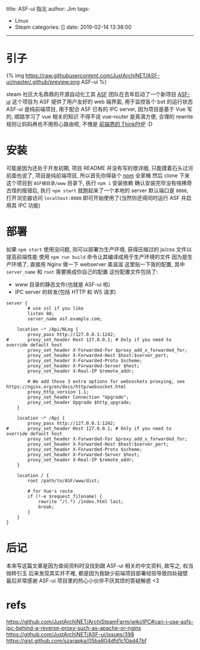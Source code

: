 title: ASF-ui 指北
author: Jim
tags:
  - Linux
  - Steam
categories: []
date: 2019-02-14 13:38:00
---
# 引子

{% img https://raw.githubusercontent.com/JustArchiNET/ASF-ui/master/.github/preview.png ASF-ui %}

steam 社区大名鼎鼎的开源自动化工具 [ASF](https://github.com/JustArchiNET/ArchiSteamFarm) 团队在去年启动了一个新项目 [ASF-ui](https://github.com/JustArchiNET/ASF-ui)
这个项目为 ASF 提供了用户友好的 web 端界面, 用于监控各个 bot 的运行状态
ASF-ui 是纯前端项目, 用于配合 ASF 已有的 IPC server, 因为项目是基于 Vue 写的, 顺路学习了 vue 相关的知识
不得不说 vue-router 是真滴方便, 合理的 rewrite 规则让妈妈再也不用担心路由啦, 不愧是 [前端界的 ThinkPHP](https://www.v2ex.com/t/382344) :D

# 安装

可能是因为还处于开发初期, 项目 README 并没有写的很详细, 只能摸着石头过河
前面也说了, 项目是纯前端项目, 所以首先你得装个 [npm](https://www.npmjs.com/get-npm) 全家桶
然后 clone 下来这个项目到 `ASF根目录/www` 目录下, 执行 `npm i` 安装依赖
确认安装完毕没有啥稀奇古怪的报错后, 执行 `npm start` 就跑起来了一个本地的 server
默认端口是 `8080`, 打开浏览器访问 `localhost:8080` 即可开始使用了(当然你还得同时运行 ASF 并启用其 IPC 功能)

# 部署

如果 `npm start` 使用没问题, 则可以部署为生产环境, 获得压缩过的 js/css 文件以提高前端性能
使用 `npm run build` 命令让其编译成用于生产环境的文件
因为是生产环境了, 直接用 Nginx 做一下 webserver 美滋滋
这里贴一下我的配置, 其中 `server_name` 和 `root` 需要换成你自己的配置
这份配置文件包括了:
 - www 目录的静态文件(也就是 ASF-ui 啦)
 - IPC server 的转发(包括 HTTP 和 WS 请求)

```
server {
        # use ssl if you like
        listen 80;
        server_name asf.example.com;

	location ~* /Api/NLog {
		proxy_pass http://127.0.0.1:1242;
#		proxy_set_header Host 127.0.0.1; # Only if you need to override default host
		proxy_set_header X-Forwarded-For $proxy_add_x_forwarded_for;
		proxy_set_header X-Forwarded-Host $host:$server_port;
		proxy_set_header X-Forwarded-Proto $scheme;
		proxy_set_header X-Forwarded-Server $host;
		proxy_set_header X-Real-IP $remote_addr;

		# We add those 3 extra options for websockets proxying, see https://nginx.org/en/docs/http/websocket.html
		proxy_http_version 1.1;
		proxy_set_header Connection "Upgrade";
		proxy_set_header Upgrade $http_upgrade;
	}

	location ~* /Api {
		proxy_pass http://127.0.0.1:1242;
#		proxy_set_header Host 127.0.0.1; # Only if you need to override default host
		proxy_set_header X-Forwarded-For $proxy_add_x_forwarded_for;
		proxy_set_header X-Forwarded-Host $host:$server_port;
		proxy_set_header X-Forwarded-Proto $scheme;
		proxy_set_header X-Forwarded-Server $host;
		proxy_set_header X-Real-IP $remote_addr;
	}

    location / {
        root /path/to/ASF/www/dist;
    
        # for Vue's route
        if (!-e $request_filename) {
            rewrite ^/(.*) /index.html last;
            break;
        }
    }
}
```

# 后记

本来写这篇文章是因为查阅资料时没找到跟 ASF-ui 相关的中文资料, 故写之, 权当抛砖引玉
后来发现其实并不难, 都是因为我缺少前端项目部署经验导致四处碰壁
最后非常感谢 ASF-ui 项目里的热心小伙伴不厌其烦的答疑解惑 <3

# refs

https://github.com/JustArchiNET/ArchiSteamFarm/wiki/IPC#can-i-use-asfs-ipc-behind-a-reverse-proxy-such-as-apache-or-nginx
https://github.com/JustArchiNET/ASF-ui/issues/398
https://gist.github.com/szarapka/05ba804dfd1c10ad47bf









 
 
 